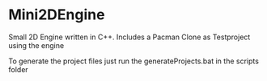 # Mini2DEngine
Small 2D Engine written in C++. Includes a Pacman Clone as Testproject using the engine

To generate the project files just run the generateProjects.bat in the scripts folder
